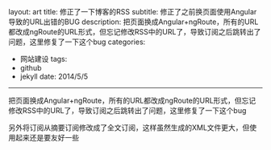 layout: art
title: 修正了一下博客的RSS
subtitle: 修正了之前换页面使用Angular导致的URL出错的BUG
description: 把页面换成Angular+ngRoute，所有的URL都改成ngRoute的URL形式，但忘记修改RSS中的URL了，导致订阅之后跳转出了问题，这里修复了一下这个bug
categories: 
- 网站建设
tags: 
- github
- jekyll
date: 2014/5/5
---


把页面换成Angular+ngRoute，所有的URL都改成ngRoute的URL形式，但忘记修改RSS中的URL了，导致订阅之后跳转出了问题，这里修复了一下这个bug

另外将订阅从摘要订阅修改成了全文订阅，这样虽然生成的XML文件更大，但使用起来还是要友好一些
